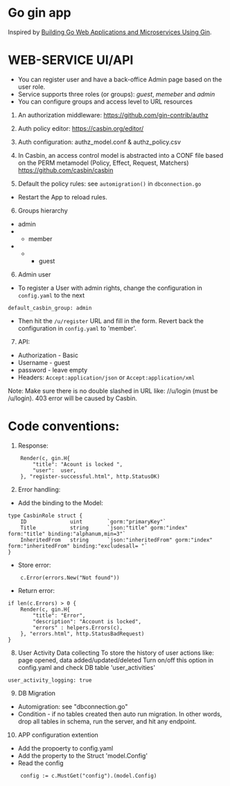 # Go gin app

Inspired by [Building Go Web Applications and Microservices Using Gin](https://semaphoreci.com/community/tutorials/building-go-web-applications-and-microservices-using-gin).

# WEB-SERVICE UI/API
- You can register user and have a back-office Admin page based on the user role.
- Service supports three roles (or groups): *guest*, *memeber* and *admin*
- You can configure groups and access level to URL resources

1. An authorization middleware: https://github.com/gin-contrib/authz
2. Auth policy editor: https://casbin.org/editor/
3. Auth configuration: authz_model.conf & authz_policy.csv
4. In Casbin, an access control model is abstracted into a CONF file based on the PERM metamodel (Policy, Effect, Request, Matchers) https://github.com/casbin/casbin

5. Default the policy rules: see ``automigration()`` in ``dbconnection.go``
- Restart the App to reload rules.
6. Groups hierarchy
- admin
- - member
- - - guest

6. Admin user
- To register a User with admin rights, change the configuration in ``config.yaml`` to the next 
```
default_casbin_group: admin
```
- Then hit the ``/u/register`` URL and fill in the form. Revert back the configuration in ``config.yaml`` to 'member'.

7. API:
- Authorization - Basic
- Username - guest
- password - leave empty
- Headers:
	``Accept:application/json``
or
	``Accept:application/xml``

Note: Make sure there is no double slashed in URL like: //u/login (must be /u/login). 403 error will be caused by Casbin.

# Code conventions:

1. Response:
```
	Render(c, gin.H{
		"title": "Acount is locked ",
		"user":  user,
	}, "register-successful.html", http.StatusOK)
```
2. Error handling:
- Add the binding to the Model:
```
type CasbinRole struct {
	ID     			uint   		`gorm:"primaryKey"`
	Title  			string 		`json:"title" gorm:"index" form:"title" binding:"alphanum,min=3"`
	InheritedFrom 	string		`json:"inheritedFrom" gorm:"index" form:"inheritedFrom" binding:"excludesall= "`
}
```
- Store error:
```
	c.Error(errors.New("Not found"))
```
- Return error:
```
if len(c.Errors) > 0 {
	Render(c, gin.H{
		"title": "Error",
		"description": "Account is locked",
		"errors" : helpers.Errors(c),
	}, "errors.html", http.StatusBadRequest)
}
```

8. User Activity Data collecting
To store the history of user actions like: page opened, data added/updated/deleted
Turn on/off this option in config.yaml and check DB table 'user_activities'
```
user_activity_logging: true
```

9. DB Migration
- Automigration: see "dbconnection.go"
- Condition - if no tables created then auto run migration. In other words, drop all tables in schema, run the server, and hit any endpoint.

10. APP configuration extention
- Add the propoerty to config.yaml
- Add the property to the Struct 'model.Config'
- Read the config
```
	config := c.MustGet("config").(model.Config)
```